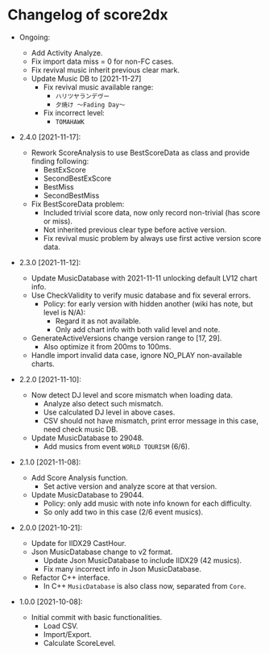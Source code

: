 # Changelog of score2dx

- Ongoing:
    - Add Activity Analyze.
    - Fix import data miss = 0 for non-FC cases.
    - Fix revival music inherit previous clear mark.
    - Update Music DB to [2021-11-27]
        - Fix revival music available range:
            - `ハリツヤランデヴー`
            - `夕焼け ～Fading Day～`
        - Fix incorrect level:
            - `TOMAHAWK`

- 2.4.0 [2021-11-17]:
    - Rework ScoreAnalysis to use BestScoreData as class and provide finding following:
        - BestExScore
        - SecondBestExScore
        - BestMiss
        - SecondBestMiss
    - Fix BestScoreData problem:
        - Included trivial score data, now only record non-trivial (has score or miss).
        - Not inherited previous clear type before active version.
        - Fix revival music problem by always use first active version score data.

- 2.3.0 [2021-11-12]:
    - Update MusicDatabase with 2021-11-11 unlocking default LV12 chart info.
    - Use CheckValidity to verify music database and fix several errors.
        - Policy: for early version with hidden another (wiki has note, but level is N/A):
            - Regard it as not available.
            - Only add chart info with both valid level and note.
    - GenerateActiveVersions change version range to [17, 29].
        - Also optimize it from 200ms to 100ms.
    - Handle import invalid data case, ignore NO_PLAY non-available charts.

- 2.2.0 [2021-11-10]:
    - Now detect DJ level and score mismatch when loading data.
        - Analyze also detect such mismatch.
        - Use calculated DJ level in above cases.
        - CSV should not have mismatch, print error message in this case, need check music DB.
    - Update MusicDatabase to 29048.
        - Add musics from event `WORLD TOURISM` (6/6).

- 2.1.0 [2021-11-08]:
    - Add Score Analysis function.
        - Set active version and analyze score at that version.
    - Update MusicDatabase to 29044.
        - Policy: only add music with note info known for each difficulty.
        - So only add two in this case (2/6 event musics).

- 2.0.0 [2021-10-21]:
    - Update for IIDX29 CastHour.
    - Json MusicDatabase change to v2 format.
        - Update Json MusicDatabase to include IIDX29 (42 musics).
        - Fix many incorrect info in Json MusicDatabase.
    - Refactor C++ interface.
        - In C++ `MusicDatabase` is also class now, separated from `Core`.

- 1.0.0 [2021-10-08]:
    - Initial commit with basic functionalities.
        - Load CSV.
        - Import/Export.
        - Calculate ScoreLevel.
